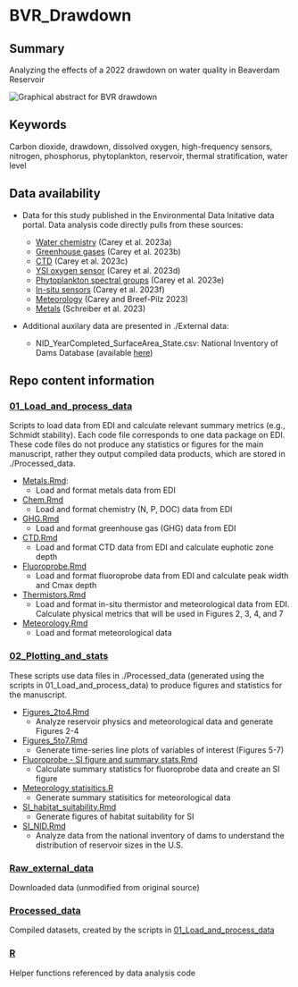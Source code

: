 # BVR_Drawdown

## Summary

Analyzing the effects of a 2022 drawdown on water quality in Beaverdam Reservoir

![Graphical abstract for BVR drawdown](https://github.com/abbylewis/BVR_Drawdown/assets/51751937/cd04fca6-2424-43f3-a99d-2fd2ba2ba5bc)

## Keywords

Carbon dioxide, drawdown, dissolved oxygen, high-frequency sensors, nitrogen, phosphorus, phytoplankton, reservoir, thermal stratification, water level

## Data availability

* Data for this study published in the Environmental Data Initative data portal. Data analysis code directly pulls from these sources: 
    * [Water chemistry](https://portal.edirepository.org/nis/mapbrowse?packageid=edi.199.11) (Carey et al. 2023a)
    * [Greenhouse gases](https://portal.edirepository.org/nis/mapbrowse?packageid=edi.551.7) (Carey et al. 2023b)
    * [CTD](https://portal.edirepository.org/nis/mapbrowse?packageid=edi.200.12) (Carey et al. 2023c)
    * [YSI oxygen sensor](https://portal.edirepository.org/nis/mapbrowse?packageid=edi.198.11) (Carey et al. 2023d)
    * [Phytoplankton spectral groups](https://portal.edirepository.org/nis/mapbrowse?packageid=edi.272.7) (Carey et al. 2023e)
    * [In-situ sensors](https://portal.edirepository.org/nis/mapbrowse?packageid=edi.725.3) (Carey et al. 2023f)
    * [Meteorology](https://portal.edirepository.org/nis/mapbrowse?packageid=edi.389.7) (Carey and Breef-Pilz 2023)
    * [Metals](https://portal.edirepository.org/nis/mapbrowse?packageid=edi.455.7) (Schreiber et al. 2023)

* Additional auxilary data are presented in ./External data:
    * NID_YearCompleted_SurfaceArea_State.csv: National Inventory of Dams Database (available [here](https://nid.sec.usace.army.mil/#/))

## Repo content information

### [01_Load_and_process_data](01_Load_and_process_data)

Scripts to load data from EDI and calculate relevant summary metrics (e.g., Schmidt stability). Each code file corresponds to one data package on EDI. These code files do not produce any statistics or figures for the main manuscript, rather they output compiled data products, which are stored in ./Processed_data. 

* [Metals.Rmd](01_Load_and_process_data/Metals.Rmd):
   * Load and format metals data from EDI
* [Chem.Rmd](01_Load_and_process_data/Chem.Rmd)
   * Load and format chemistry (N, P, DOC) data from EDI
* [GHG.Rmd](01_Load_and_process_data/GHG.Rmd)
   * Load and format greenhouse gas (GHG) data from EDI
* [CTD.Rmd](01_Load_and_process_data/CTD.Rmd)
   * Load and format CTD data from EDI and calculate euphotic zone depth
* [Fluoroprobe.Rmd](01_Load_and_process_data/Fluoroprobe.Rmd)
   * Load and format fluoroprobe data from EDI and calculate peak width and Cmax depth
* [Thermistors.Rmd](01_Load_and_process_data/Thermistors.Rmd)
   * Load and format in-situ thermistor and meteorological data from EDI. Calculate physical metrics that will be used in Figures 2, 3, 4, and 7
* [Meteorology.Rmd](01_Load_and_process_data/Meteorology.Rmd)
   * Load and format meteorological data

### [02_Plotting_and_stats](02_Plotting_and_stats)

These scripts use data files in ./Processed_data (generated using the scripts in 01_Load_and_process_data) to produce figures and statistics for the manuscript.

* [Figures_2to4.Rmd](02_Plotting_and_stats/Figures_2to4.Rmd)
   * Analyze reservoir physics and meteorological data and generate Figures 2-4
* [Figures_5to7.Rmd](02_Plotting_and_stats/Figures_5to7.Rmd)
   * Generate time-series line plots of variables of interest (Figures 5-7)
* [Fluoroprobe - SI figure and summary stats.Rmd](02_Plotting_and_stats/Fluoroprobe-SI_figure_summary_stats.Rmd)
   * Calculate summary statistics for fluoroprobe data and create an SI figure
* [Meteorology statisitics.R](02_Plotting_and_stats/Meteorology_statisitics.R)
   * Generate summary statisitics for meteorological data
* [SI_habitat_suitability.Rmd](02_Plotting_and_stats/SI_habitat_suitability.Rmd)
   * Generate figures of habitat suitability for SI
* [SI_NID.Rmd](02_Plotting_and_stats/SI_NID.Rmd)
   * Analyze data from the national inventory of dams to understand the distribution of reservoir sizes in the U.S.

### [Raw_external_data](Raw_external_data)

Downloaded data (unmodified from original source)

### [Processed_data](Processed_data)

Compiled datasets, created by the scripts in [01_Load_and_process_data](01_Load_and_process_data)

### [R](R)

Helper functions referenced by data analysis code
